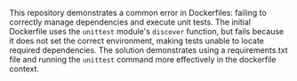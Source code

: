 This repository demonstrates a common error in Dockerfiles: failing to correctly manage dependencies and execute unit tests.  The initial Dockerfile uses the `unittest` module's `discover` function, but fails because it does not set the correct environment, making tests unable to locate required dependencies. The solution demonstrates using a requirements.txt file and running the `unittest` command more effectively in the dockerfile context. 